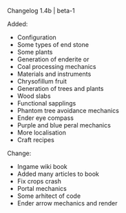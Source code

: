 Changelog 1.4b | beta-1

Added:
* Configuration
* Some types of end stone
* Some plants
* Generation of enderite or
* Coal processing mechanics
* Materials and instruments
* Chrysofillum fruit
* Generation of trees and plants
* Wood slabs
* Functional sapplings
* Phantom tree avoidance mechanics
* Ender eye compass
* Purple and blue peral mechanics
* More localisation
* Craft recipes

Change:
* Ingame wiki book
* Added many articles to book
* Fix crops crash
* Portal mechanics
* Some arhitect of code
* Ender arrow mechanics and render
